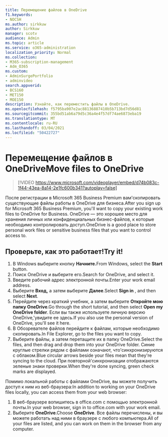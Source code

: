 ```yaml
---
title: Перемещение файлов в OneDrive
f1.keywords:
- NOCSH
ms.author: sirkkuw
author: Sirkkuw
manager: scotv
audience: Admin
ms.topic: article
ms.service: o365-administration
localization_priority: Normal
ms.collection:
- M365-subscription-management
- Adm_O365
ms.custom:
- AdminSurgePortfolio
- adminvideo
search.appverid:
- BCS160
- MET150
- MOE150
description: Узнайте, как переместить файлы в OneDrive.
ms.openlocfilehash: f5795ba907e2ac88136887410b5b713bd7d56d81
ms.sourcegitcommit: 355bd51ab6a79d5c36a4e4f57df74ae6873eba19
ms.translationtype: MT
ms.contentlocale: ru-RU
ms.lasthandoff: 03/04/2021
ms.locfileid: "50422727"
---
```

# <a name="move-files-to-onedrive"></a><span data-ttu-id="0d492-103">Перемещение файлов в OneDrive</span><span class="sxs-lookup"><span data-stu-id="0d492-103">Move files to OneDrive</span></span>

> [!VIDEO https://www.microsoft.com/videoplayer/embed/d74b083c-1f44-43ea-8a14-2e1fc600b341?autoplay=false]

<span data-ttu-id="0d492-104">После регистрации в Microsoft 365 Business Premium вам&#39;скопировать существующие файлы работы в OneDrive для бизнеса.</span><span class="sxs-lookup"><span data-stu-id="0d492-104">After you sign up for Microsoft 365 Business Premium, you&#39;ll want to copy your existing work files to OneDrive for Business.</span></span> <span data-ttu-id="0d492-105">OneDrive — это хорошее место для хранения личных или конфиденциальных бизнес-файлов, к которые необходимо контролировать доступ.</span><span class="sxs-lookup"><span data-stu-id="0d492-105">OneDrive is a good place to store personal work files or sensitive business files that you want to control access to.</span></span>

## <a name="try-it"></a><span data-ttu-id="0d492-106">Проверьте, как это работает!</span><span class="sxs-lookup"><span data-stu-id="0d492-106">Try it!</span></span>

1. <span data-ttu-id="0d492-107">В Windows выберите кнопку **Начните.**</span><span class="sxs-lookup"><span data-stu-id="0d492-107">From Windows, select the  **Start** button.</span></span>
2. <span data-ttu-id="0d492-108">Поиск OneDrive и выберите его.</span><span class="sxs-lookup"><span data-stu-id="0d492-108">Search for OneDrive, and select it.</span></span>
3. <span data-ttu-id="0d492-109">Введите рабочий адрес электронной почты.</span><span class="sxs-lookup"><span data-stu-id="0d492-109">Enter your work email address.</span></span>
4. <span data-ttu-id="0d492-110">Выберите  **Вход,** а затем выберите  **Далее**.</span><span class="sxs-lookup"><span data-stu-id="0d492-110">Select  **Sign in** , and then select  **Next**.</span></span>
5. <span data-ttu-id="0d492-111">Перейдите через краткий учебник, а затем выберите  **Откройте мою папку OneDrive**.</span><span class="sxs-lookup"><span data-stu-id="0d492-111">Go through the short tutorial, and then select  **Open my OneDrive folder**.</span></span> <span data-ttu-id="0d492-112">Если вы также используете личную версию OneDrive,&#39;увидите ее здесь.</span><span class="sxs-lookup"><span data-stu-id="0d492-112">If you also use the personal version of OneDrive, you&#39;ll see it here.</span></span>
6. <span data-ttu-id="0d492-113">В Обозревателе файлов перейдите к файлам, которые необходимо скопировать.</span><span class="sxs-lookup"><span data-stu-id="0d492-113">In File Explorer, go to the files you want to copy.</span></span>
7. <span data-ttu-id="0d492-114">Выберите файлы, а затем перетащите их в папку OneDrive.</span><span class="sxs-lookup"><span data-stu-id="0d492-114">Select the files, and then drag and drop them into your OneDrive folder.</span></span> <span data-ttu-id="0d492-115">Синие круглые стрелки рядом с файлами означают, что&#39;синхронизируются с облаком.</span><span class="sxs-lookup"><span data-stu-id="0d492-115">Blue circular arrows beside your files mean that they&#39;re syncing to the cloud.</span></span> <span data-ttu-id="0d492-116">При повторной&#39;синхронизации отображаются зеленые знаки проверки.</span><span class="sxs-lookup"><span data-stu-id="0d492-116">When they&#39;re done syncing, green check marks are displayed.</span></span>

<span data-ttu-id="0d492-117">Помимо локальной работы с файлами OneDrive, вы можете получить доступ к ним из веб-браузера:</span><span class="sxs-lookup"><span data-stu-id="0d492-117">In addition to working on your OneDrive files locally, you can access them from your web browser:</span></span>

1. <span data-ttu-id="0d492-118">В веб-браузере вопишитесь в office.com с помощью электронной почты.</span><span class="sxs-lookup"><span data-stu-id="0d492-118">In your web browser, sign in to office.com with your work email.</span></span>
2. <span data-ttu-id="0d492-119">Выберите  **OneDrive**.</span><span class="sxs-lookup"><span data-stu-id="0d492-119">Choose  **OneDrive**.</span></span> <span data-ttu-id="0d492-120">Все файлы перечислены, и вы можете работать над ними в браузере с любого компьютера.</span><span class="sxs-lookup"><span data-stu-id="0d492-120">All of your files are listed, and you can work on them in the browser from any computer.</span></span>